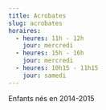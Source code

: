 ```yaml
---
title: Acrobates
slug: acrobates
horaires:
  - heures: 11h - 12h
    jour: mercredi
  - heures: 15h - 16h
    jour: mercredi
  - heures: 10h15 - 11h15
    jour: samedi
---
```

Enfants nés en 2014-2015
